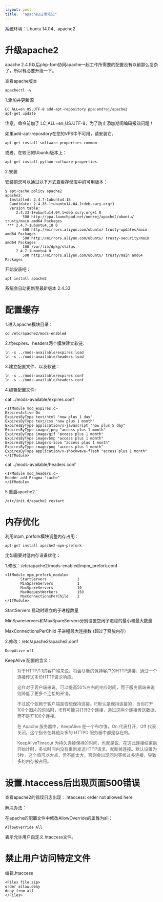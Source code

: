 ```yaml
---
layout: post
title:  "apache2日常笔记"
---
```


系统环境：Ubuntu 14.04、apache2

# 升级apache2

apache 2.4.9以后php-fpm协同apache一起工作所需要的配置没有以前那么复杂了，所以有必要升级一下。

查看apache版本

	apachectl -v

1.添加并更新源

	LC_ALL=en_US.UTF-8 add-apt-repository ppa:ondrej/apache2
	apt-get update

注意，命令前加了 LC_ALL=en_US.UTF-8，为了防止添加期间编码报错问题！

如果add-apt-repository在您的VPS中不可用，请安装它。

	apt-get install software-properties-common

或者，在较旧的Ubuntu版本上：

	apt-get install python-software-properties

2.安装

安装前您可以通过以下方式查看存储库中的可用版本：

	$ apt-cache policy apache2
	apache2:
	  Installed: 2.4.7-1ubuntu4.18
	  Candidate: 2.4.33-1+ubuntu14.04.1+deb.sury.org+1
	  Version table:
	     2.4.33-1+ubuntu14.04.1+deb.sury.org+1 0
	        500 http://ppa.launchpad.net/ondrej/apache2/ubuntu/ trusty/main amd64 Packages
	 *** 2.4.7-1ubuntu4.18 0
	        500 http://mirrors.aliyun.com/ubuntu/ trusty-updates/main amd64 Packages
	        500 http://mirrors.aliyun.com/ubuntu/ trusty-security/main amd64 Packages
	        100 /var/lib/dpkg/status
	     2.4.7-1ubuntu4 0
	        500 http://mirrors.aliyun.com/ubuntu/ trusty/main amd64 Packages

开始安装吧：

	apt install apache2

系统会自动更新至最新版本 2.4.33


# 配置缓存

1.进入apache模块目录：

	cd /etc/apache2/mods-enabled

2.给expires、headers两个模块建立软链:

	ln -s ../mods-available/expires.load
	ln -s ../mods-available/headers.load

3.建立配置文件、以及软链：

	ln -s ../mods-available/expires.conf
	ln -s ../mods-available/headers.conf

4.编辑配置文件:

cat ../mods-available/expires.conf

	<IfModule mod_expires.c>
	ExpiresActive On  
	ExpiresByType text/html "now plus 1 day"  
	ExpiresByType text/css "now plus 1 month"  
	ExpiresByType application/x-javascript "now plus 5 day"  
	ExpiresByType image/jpeg "access plus 1 month"  
	ExpiresByType image/gif "access plus 1 month"  
	ExpiresByType image/bmp "access plus 1 month"  
	ExpiresByType image/x-icon "access plus 1 month"  
	ExpiresByType image/png "access plus 1 month"  
	ExpiresByType application/x-shockwave-flash "access plus 1 month"  
	</IfModule>

cat ../mods-available/headers.conf
	
	<IFModule mod_headers.c>
	Header add Pragma "cache"
	</IFModule>

5.重启apache2：

	/etc/init.d/apache2 restart

# 内存优化

利用mpm_prefork模块调整内存占用：

	apt-get install apache2-mpm-prefork

比如需要对低内存设备优化：

1.修改：/etc/apache2/mods-enabled/mpm_prefork.conf

	<IfModule mpm_prefork_module>
	       StartServers              1
	       MinSpareServers           1
	       MaxSpareServers           10
	       MaxRequestWorkers         150
	       MaxConnectionsPerChild    2
	</IfModule>

StartServers 启动时建立的子进程数量

MinSpareservers和MaxSpareServers分别设置空闲子进程的最小和最大数量

MaxConnectionsPerChild 子进程最大连接数 (超过了释放内存)

2.修改：/etc/apache2/apache2.conf

	KeepAlive off

KeepAlive 配置的含义：

> 对于HTTP/1.1的客户端来说，将会尽量的保持客户的HTTP连接，通过一个连接传送多份HTTP请求响应。
> 
> 这样对于客户端来说，可以提高50%左右的响应时间，而于服务器端来说则降低了更多个连接的开销。
> 
> 不过这个依赖于客户端是否想保持连接。IE默认是保持连接的，当你打开100个图片的网站时，IE有可能只打开2个连接，通过这两个连接传送数据，而不是开100个连接。
> 
> 在 Apache 服务器中，KeepAlive 是一个布尔值，On 代表打开，Off 代表关闭，这个指令在其他众多的 HTTPD 服务器中都是存在的。
> 
> KeepAliveTimeout 为持久连接保持的时间，也就是说，在这此连接结束后开始计时，多长时间内没有重新发送HTTP请求，就断掉连接。默认设置为5秒，这个值可以大点，但不能太大，否则会出现同时等候过多连接，导致多的内存被占用。


# 设置.htaccess后出现页面500错误

查看apache2的错误日志出现：.htaccess: order not allowed here

解决办法：

在apache的配置文件中修改AllowOverride的属性为all：

	AllowOverride All

表示允许用户自定义.htaccess文件。

# 禁止用户访问特定文件

编辑.htaccess

	<Files file.zip>
	order allow,deny
	deny from all 
	</Files>
